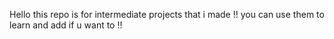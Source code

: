 Hello this repo is for intermediate projects that i made !!
you can use them to learn and add if u want to !!
